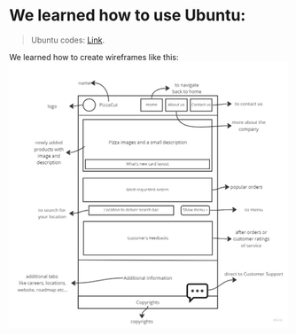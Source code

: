 # We learned how to use Ubuntu:
> Ubuntu codes: [Link](https://www.codecademy.com/learn/learn-the-command-line/modules/learn-the-command-line-navigation/cheatsheet).

We learned how to create wireframes like this:
![alt text](./wireframe.jpg)
